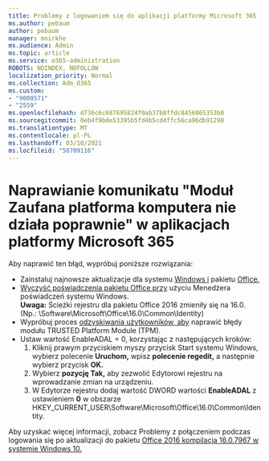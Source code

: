 ```yaml
---
title: Problemy z logowaniem się do aplikacji platformy Microsoft 365
ms.author: pebaum
author: pebaum
manager: mnirkhe
ms.audience: Admin
ms.topic: article
ms.service: o365-administration
ROBOTS: NOINDEX, NOFOLLOW
localization_priority: Normal
ms.collection: Adm_O365
ms.custom:
- "9000571"
- "2559"
ms.openlocfilehash: d736c6c687695824f0ab37b8ffdc8456065353b0
ms.sourcegitcommit: 0eb4f9bde53395b5fd4b5cd4ffc56ca96db91298
ms.translationtype: MT
ms.contentlocale: pl-PL
ms.lasthandoff: 03/10/2021
ms.locfileid: "50709116"
---
```

# <a name="fixing-the-microsoft-365-apps-your-computers-trusted-platform-module-is-not-functioning-properly-message"></a>Naprawianie komunikatu "Moduł Zaufana platforma komputera nie działa poprawnie" w aplikacjach platformy Microsoft 365

Aby naprawić ten błąd, wypróbuj poniższe rozwiązania:

- Zainstaluj najnowsze aktualizacje dla systemu [Windows i](https://support.microsoft.com/help/4027667/windows-10-update) pakietu [Office.](https://support.office.com/article/update-office-and-your-computer-with-microsoft-update-2ab296f3-7f03-43a2-8e50-46de917611c5)
- [Wyczyść poświadczenia pakietu Office przy](https://docs.microsoft.com/office/troubleshoot/office-suite-issues/another-account-already-signed-in#step-4-clear-cached-credentials-on-the-computer) użyciu Menedżera poświadczeń systemu Windows.<br/>
    **Uwaga:** Ścieżki rejestru dla pakietu Office 2016 zmieniły się na 16.0. (Np.: \Software\Microsoft\Office\16.0\Common\Identity\)
- Wypróbuj proces [odzyskiwania użytkowników, aby](https://docs.microsoft.com/office365/troubleshoot/administration/connection-issue-when-sign-in-office-2016#symptom-2) naprawić błędy modułu TRUSTED Platform Module (TPM).
- Ustaw wartość EnableADAL = 0, korzystając z następujących kroków:  
    1. Kliknij prawym przyciskiem myszy przycisk Start systemu Windows, wybierz polecenie **Uruchom,** wpisz **polecenie regedit,** a następnie wybierz przycisk **OK.**
    2. Wybierz **pozycję Tak,** aby zezwolić Edytorowi rejestru na wprowadzanie zmian na urządzeniu.
    3. W Edytorze rejestru dodaj wartość DWORD wartości **EnableADAL** z ustawieniem **0** w obszarze HKEY_CURRENT_USER\Software\Microsoft\Office\16.0\Common\Identity.

Aby uzyskać więcej informacji, zobacz Problemy z połączeniem podczas logowania się po aktualizacji do pakietu [Office 2016 kompilacja 16.0.7967 w systemie Windows 10.](https://docs.microsoft.com/office365/troubleshoot/administration/connection-issue-when-sign-in-office-2016)